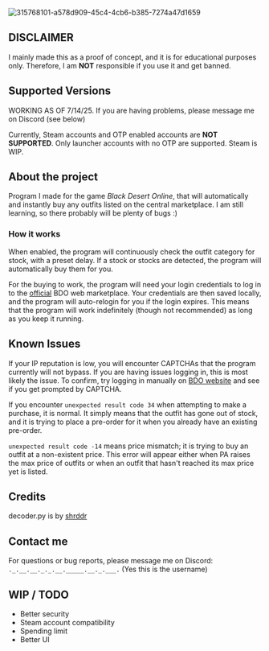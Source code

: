 ![315768101-a578d909-45c4-4cb6-b385-7274a47d1659](https://github.com/Moo-ware/BDO-OutfitBot/assets/56319809/23157a97-7b80-4274-80c0-68b406f92ec2)

## DISCLAIMER
I mainly made this as a proof of concept, and it is for educational purposes only. Therefore, I am **NOT** responsible if you use it and get banned.

## **Supported Versions**
WORKING AS OF 7/14/25. If you are having problems, please message me on Discord (see below)

Currently, Steam accounts and OTP enabled accounts are **NOT SUPPORTED**. Only launcher accounts with no OTP are supported. Steam is WIP.

## About the project
Program I made for the game *Black Desert Online*, that will automatically and instantly buy any outfits listed on the central marketplace. I am still learning, so there probably will be plenty of bugs :)


### How it works
When enabled, the program will continuously check the outfit category for stock, with a preset delay. If a stock or stocks are detected, the program will automatically buy them for you.


For the buying to work, the program will need your login credentials to log in to the [official](https://na-trade.naeu.playblackdesert.com/Intro/) BDO web marketplace. Your credentials are then saved locally, and the program will auto-relogin for you if the login expires. This means that the program will work indefinitely (though not recommended) as long as you keep it running.

## Known Issues
If your IP reputation is low, you will encounter CAPTCHAs that the program currently will not bypass. If you are having issues logging in, this is most likely the issue. To confirm, try logging in manually on [BDO website](https://www.naeu.playblackdesert.com/en-US/Main/Index) and see if you get prompted by CAPTCHA.

If you encounter `unexpected result code 34` when attempting to make a purchase, it is normal. It simply means that the outfit has gone out of stock, and it is trying to place a pre-order for it when you already have an existing pre-order.

`unexpected result code -14` means price mismatch; it is trying to buy an outfit at a non-existent price. This error will appear either when PA raises the max price of outfits or when an outfit that hasn't reached its max price yet is listed. 

## Credits
decoder.py is by [shrddr](https://github.com/shrddr/huffman_heap)

## Contact me
For questions or bug reports, please message me on Discord: `._.__.__._._.__._____.__._.___.` (Yes this is the username)

## WIP / TODO ##
- Better security
- Steam account compatibility
- Spending limit
- Better UI



